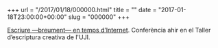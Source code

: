 +++
url = "/2017/01/18/000000.html"
title = ""
date = "2017-01-18T23:00:00+00:00"
slug = "000000"
+++

[Escriure —breument— en temps d’Internet](http://www.carlesbellver.net/taller/slides/escriure-internet/). Conferència ahir en el Taller d’escriptura creativa de l'UJI.

